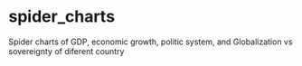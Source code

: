 # spider_charts
Spider charts of GDP, economic growth, politic system, and  Globalization vs  sovereignty of diferent country
